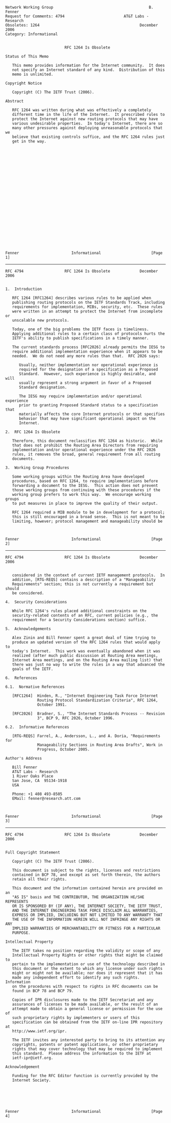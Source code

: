     Network Working Group                                          B. Fenner
    Request for Comments: 4794                          AT&T Labs - Research
    Obsoletes: 1264                                            December 2006
    Category: Informational


                              RFC 1264 Is Obsolete

    Status of This Memo

       This memo provides information for the Internet community.  It does
       not specify an Internet standard of any kind.  Distribution of this
       memo is unlimited.

    Copyright Notice

       Copyright (C) The IETF Trust (2006).

    Abstract

       RFC 1264 was written during what was effectively a completely
       different time in the life of the Internet.  It prescribed rules to
       protect the Internet against new routing protocols that may have
       various undesirable properties.  In today's Internet, there are so
       many other pressures against deploying unreasonable protocols that we
       believe that existing controls suffice, and the RFC 1264 rules just
       get in the way.
























    Fenner                       Informational                      [Page 1]

------------------------------------------------------------------------

``` newpage
RFC 4794                  RFC 1264 Is Obsolete             December 2006


1.  Introduction

   RFC 1264 [RFC1264] describes various rules to be applied when
   publishing routing protocols on the IETF Standards Track, including
   requirements for implementation, MIBs, security, etc.  These rules
   were written in an attempt to protect the Internet from incomplete or
   unscalable new protocols.

   Today, one of the big problems the IETF faces is timeliness.
   Applying additional rules to a certain class of protocols hurts the
   IETF's ability to publish specifications in a timely manner.

   The current standards process [RFC2026] already permits the IESG to
   require additional implementation experience when it appears to be
   needed.  We do not need any more rules than that.  RFC 2026 says:

      Usually, neither implementation nor operational experience is
      required for the designation of a specification as a Proposed
      Standard.  However, such experience is highly desirable, and will
      usually represent a strong argument in favor of a Proposed
      Standard designation.

      The IESG may require implementation and/or operational experience
      prior to granting Proposed Standard status to a specification that
      materially affects the core Internet protocols or that specifies
      behavior that may have significant operational impact on the
      Internet.

2.  RFC 1264 Is Obsolete

   Therefore, this document reclassifies RFC 1264 as historic.  While
   that does not prohibit the Routing Area Directors from requiring
   implementation and/or operational experience under the RFC 2026
   rules, it removes the broad, general requirement from all routing
   documents.

3.  Working Group Procedures

   Some working groups within the Routing Area have developed
   procedures, based on RFC 1264, to require implementations before
   forwarding a document to the IESG.  This action does not prevent
   those working groups from continuing with these procedures if the
   working group prefers to work this way.  We encourage working groups
   to put measures in place to improve the quality of their output.

   RFC 1264 required a MIB module to be in development for a protocol;
   this is still encouraged in a broad sense.  This is not meant to be
   limiting, however; protocol management and manageability should be



Fenner                       Informational                      [Page 2]
```

------------------------------------------------------------------------

``` newpage
RFC 4794                  RFC 1264 Is Obsolete             December 2006


   considered in the context of current IETF management protocols.  In
   addition, [RTG-REQS] contains a description of a "Manageability
   Requirements" section; this is not currently a requirement but should
   be considered.

4.  Security Considerations

   While RFC 1264's rules placed additional constraints on the
   security-related contents of an RFC, current policies (e.g., the
   requirement for a Security Considerations section) suffice.

5.  Acknowledgements

   Alex Zinin and Bill Fenner spent a great deal of time trying to
   produce an updated version of the RFC 1264 rules that would apply to
   today's Internet.  This work was eventually abandoned when it was
   realized (after much public discussion at Routing Area meetings,
   Internet Area meetings, and on the Routing Area mailing list) that
   there was just no way to write the rules in a way that advanced the
   goals of the IETF.

6.  References

6.1.  Normative References

   [RFC1264]  Hinden, R., "Internet Engineering Task Force Internet
              Routing Protocol Standardization Criteria", RFC 1264,
              October 1991.

   [RFC2026]  Bradner, S., "The Internet Standards Process -- Revision
              3", BCP 9, RFC 2026, October 1996.

6.2.  Informative References

   [RTG-REQS] Farrel, A., Andersson, L., and A. Doria, "Requirements for
              Manageability Sections in Routing Area Drafts", Work in
              Progress, October 2005.

Author's Address

   Bill Fenner
   AT&T Labs - Research
   1 River Oaks Place
   San Jose, CA  95134-1918
   USA

   Phone: +1 408 493-8505
   EMail: fenner@research.att.com



Fenner                       Informational                      [Page 3]
```

------------------------------------------------------------------------

``` newpage
RFC 4794                  RFC 1264 Is Obsolete             December 2006


Full Copyright Statement

   Copyright (C) The IETF Trust (2006).

   This document is subject to the rights, licenses and restrictions
   contained in BCP 78, and except as set forth therein, the authors
   retain all their rights.

   This document and the information contained herein are provided on an
   "AS IS" basis and THE CONTRIBUTOR, THE ORGANIZATION HE/SHE REPRESENTS
   OR IS SPONSORED BY (IF ANY), THE INTERNET SOCIETY, THE IETF TRUST,
   AND THE INTERNET ENGINEERING TASK FORCE DISCLAIM ALL WARRANTIES,
   EXPRESS OR IMPLIED, INCLUDING BUT NOT LIMITED TO ANY WARRANTY THAT
   THE USE OF THE INFORMATION HEREIN WILL NOT INFRINGE ANY RIGHTS OR ANY
   IMPLIED WARRANTIES OF MERCHANTABILITY OR FITNESS FOR A PARTICULAR
   PURPOSE.

Intellectual Property

   The IETF takes no position regarding the validity or scope of any
   Intellectual Property Rights or other rights that might be claimed to
   pertain to the implementation or use of the technology described in
   this document or the extent to which any license under such rights
   might or might not be available; nor does it represent that it has
   made any independent effort to identify any such rights.  Information
   on the procedures with respect to rights in RFC documents can be
   found in BCP 78 and BCP 79.

   Copies of IPR disclosures made to the IETF Secretariat and any
   assurances of licenses to be made available, or the result of an
   attempt made to obtain a general license or permission for the use of
   such proprietary rights by implementers or users of this
   specification can be obtained from the IETF on-line IPR repository at
   http://www.ietf.org/ipr.

   The IETF invites any interested party to bring to its attention any
   copyrights, patents or patent applications, or other proprietary
   rights that may cover technology that may be required to implement
   this standard.  Please address the information to the IETF at
   ietf-ipr@ietf.org.

Acknowledgement

   Funding for the RFC Editor function is currently provided by the
   Internet Society.






Fenner                       Informational                      [Page 4]
```
